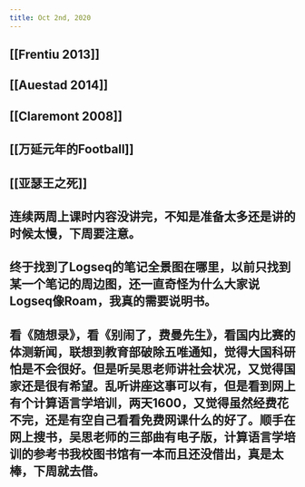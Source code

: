 ```yaml
---
title: Oct 2nd, 2020
---
```


## [[Frentiu 2013]]
## [[Auestad 2014]]
## [[Claremont 2008]]
## [[万延元年的Football]]
## [[亚瑟王之死]]
##
## 连续两周上课时内容没讲完，不知是准备太多还是讲的时候太慢，下周要注意。
## 终于找到了Logseq的笔记全景图在哪里，以前只找到某一个笔记的周边图，还一直奇怪为什么大家说Logseq像Roam，我真的需要说明书。
## 看《随想录》，看《别闹了，费曼先生》，看国内比赛的体测新闻，联想到教育部破除五唯通知，觉得大国科研怕是不会很好。但是听吴思老师讲社会状况，又觉得国家还是很有希望。乱听讲座这事可以有，但是看到网上有个计算语言学培训，两天1600，又觉得虽然经费花不完，还是有空自己看看免费网课什么的好了。顺手在网上搜书，吴思老师的三部曲有电子版，计算语言学培训的参考书我校图书馆有一本而且还没借出，真是太棒，下周就去借。
